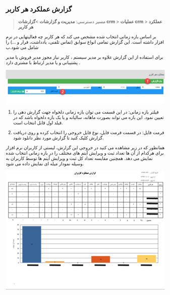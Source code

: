 ## گزارش عملکرد هر کاربر

>  مسیر دسترسی:  **مدیریت و گزارشات** >**گزارشات crm** > **عملیات crm** > **عملکرد هر کاربر** 

 بر اساس بازه زمانی انتخاب شده مشخص می کند که هر کاربر چه فعالیتهایی در نرم افزار داشته است. این گزارش تمامی انواع سوابق (تماس تلفنی، یادداشت، قرار و ...) را شامل می شود.ب

برای استفاده از این گزارش علاوه بر مدیر سیستم ، کاربر نیاز  مجوز مدیر فروش یا مدیر پشتیبانی و یا مدیر ارتباط با مشتری دارد .

![](CRMUser1.png)

1. فیلتر بازه زمانی: در این قسمت می توان بازه زمانی دلخواه جهت گزارش دهی را تعیین نمود. این بازه می تواند بصورت ماهانه، سالیانه و یا یک بازه دلخواه باشد که در فیلد اول قابل انتخاب است.

2. فرمت فایل:  در قسمت فرمت فایل، نوع فایل خروجی را انتخاب کرده و روی دریافت گزارش کلیک کنید تا گزارش مورد نظر دانلود شود.

همانظور که در زیر مشاهده می کنید در خروجی این گزارش، لیستی از کاربران نرم افزار برای هرکدام از آن ها تعداد ثبت و ویرایش آیتم های مختلف را در بازه زمانی انتخاب شده نمایش می دهد. همچنین مقایسه تعداد کل ثبت و ویرایش آیتم ها توسط کاربران به وسیله نمودار میله ای نمایش داده می شود.

![](CRM2.png)

